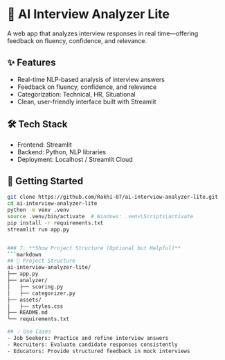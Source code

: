 # 🧠 AI Interview Analyzer Lite

A web app that analyzes interview responses in real time—offering feedback on fluency, confidence, and relevance.

## ✨ Features
- Real-time NLP-based analysis of interview answers
- Feedback on fluency, confidence, and relevance
- Categorization: Technical, HR, Situational
- Clean, user-friendly interface built with Streamlit

## 🛠 Tech Stack
- Frontend: Streamlit
- Backend: Python, NLP libraries
- Deployment: Localhost / Streamlit Cloud

## 🚀 Getting Started

```bash
git clone https://github.com/Rakhi-07/ai-interview-analyzer-lite.git
cd ai-interview-analyzer-lite
python -m venv .venv
source .venv/bin/activate  # Windows: .venv\Scripts\activate
pip install -r requirements.txt
streamlit run app.py


### 7. **Show Project Structure (Optional but Helpful)**
```markdown
## 📂 Project Structure
ai-interview-analyzer-lite/
├── app.py
├── analyzer/
│   ├── scoring.py
│   ├── categorizer.py
├── assets/
│   ├── styles.css
├── README.md
└── requirements.txt

## 💡 Use Cases
- Job Seekers: Practice and refine interview answers
- Recruiters: Evaluate candidate responses consistently
- Educators: Provide structured feedback in mock interviews
